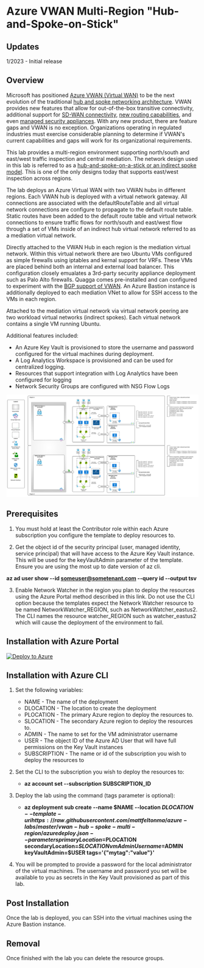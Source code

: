 # Azure VWAN Multi-Region "Hub-and-Spoke-on-Stick"

## Updates
1/2023 - Initial release

## Overview
Microsoft has positioned [Azure VWAN (Virtual WAN)](https://learn.microsoft.com/en-us/azure/virtual-wan/virtual-wan-about) to be the next evolution of the traditional [hub and spoke networking architecture](https://docs.microsoft.com/en-us/azure/architecture/reference-architectures/hybrid-networking/hub-spoke?tabs=cli). VWAN provides new features that allow for out-of-the-box transitive connectivity, additional support for [SD-WAN connectivity](https://learn.microsoft.com/en-us/azure/virtual-wan/sd-wan-connectivity-architecture), [new routing capabilities](https://learn.microsoft.com/en-us/azure/virtual-wan/about-virtual-hub-routing), and even [managed security appliances](https://learn.microsoft.com/en-us/azure/firewall-manager/secured-virtual-hub?toc=%2Fazure%2Fvirtual-wan%2Ftoc.json). With any new product, there are feature gaps and VWAN is no exception. Organizations operating in regulated industries must exercise considerable planning to determine if VWAN's current capabilities and gaps will work for its organizational requirements.

This lab provides a multi-region environment supporting north/south and east/west traffic inspection and central mediation. The network design used in this lab is referred to as a [hub-and-spoke-on-a-stick or an indirect spoke model](https://learn.microsoft.com/en-us/azure/virtual-wan/scenario-route-through-nva#architecture). This is one of the only designs today that supports east/west inspection across regions.

The lab deploys an Azure Virtual WAN with two VWAN hubs in different regions. Each VWAN hub is deployed with a virtual network gateway. All connections are associated with the defaultRouteTable and all virtual network connections are configure to propagate to the default route table. Static routes have been added to the default route table and virtual network connections to ensure traffic flows for north/south and east/west flow through a set of VMs inside of an indirect hub virtual network referred to as a mediation virtual network.

Directly attached to the VWAN Hub in each region is the mediation virtual network. Within this virtual network there are two Ubuntu VMs configured as simple firewalls using iptables and kernal support for VRFs. These VMs are placed behind both an internal and external load balancer. This configuration closely emualates a 3rd-party security appliance deployment such as Palo Alto firewalls. Quagga comes pre-installed and can configured to experiment with the [BGP support of VWAN](https://learn.microsoft.com/en-us/azure/virtual-wan/create-bgp-peering-hub-portal). An Azure Bastion instance is additionally deployed to each mediation VNet to allow for SSH access to the VMs in each region.

Attached to the mediation virtual network via virtual network peering are two workload virtual networks (indirect spokes). Each virtual network contains a single VM running Ubuntu.

Additional features included:

* An Azure Key Vault is provisioned to store the username and password configured for the virtual machines during deployment.
* A Log Analytics Workspace is provisioned and can be used for centralized logging.
* Resources that support integration with Log Analytics have been configured for logging
* Network Security Groups are configured with NSG Flow Logs

![lab image](images/lab_image.svg)

## Prerequisites
1. You must hold at least the Contributor role within each Azure subscription you configure the template to deploy resources to.

2. Get the object id of the security principal (user, managed identity, service principal) that will have access to the Azure Key Vault instance. This will be used for the keyVaultAdmin parameter of the template. Ensure you are using the most up to date version of az cli.

**az ad user show --id someuser@sometenant.com --query id --output tsv**

3. Enable Network Watcher in the region you plan to deploy the resources using the Azure Portal method described in this link. Do not use the CLI option because the templates expect the Network Watcher resource to be named NetworkWatcher_REGION, such as NetworkWatcher_eastus2. The CLI names the resource watcher_REGION such as watcher_eastus2 which will cause the deployment of the environment to fail.

## Installation with Azure Portal

[![Deploy to Azure](https://aka.ms/deploytoazurebutton)](https://portal.azure.com/#create/Microsoft.Template/uri/https%3A%2F%2Fraw.githubusercontent.com%2Fmattfeltonma%2Fazure-labs%2Fmaster%2Fvwan-hub-spoke-multi-region%2Fazuredeploy.json)

## Installation with Azure CLI
1. Set the following variables:
   * NAME - The name of the deployment
   * DLOCATION - The location to create the deployment
   * PLOCATION - The primary Azure region to deploy the resources to.
   * SLOCATION - The secondary Azure region to deploy the resources to.
   * ADMIN - The name to set for the VM administrator username
   * USER - The object ID of the Azure AD User that will have full permissions on the Key Vault instances
   * SUBSCRIPTION - The name or id of the subscription you wish to deploy the resources to

2. Set the CLI to the subscription you wish to deploy the resources to:

   * **az account set --subscription SUBSCRIPTION_ID**

4. Deploy the lab using the command (tags parameter is optional): 

   * **az deployment sub create --name $NAME --location $DLOCATION --template-uri https://raw.githubusercontent.com/mattfeltonma/azure-labs/master/vwan-hub-spoke-multi-region/azuredeploy.json --parameters primaryLocation=$PLOCATION secondaryLocation=$SLOCATION vmAdminUsername=$ADMIN keyVaultAdmin=$USER tags='{"mytag":"value"}'**

3.  You will be prompted to provide a password for the local administrator of the virtual machines. The username and password you set will be available to you as secrets in the Key Vault provisioned as part of this lab.

## Post Installation
Once the lab is deployed, you can SSH into the virtual machines using the Azure Bastion instance.

## Removal
Once finished with the lab you can delete the resource groups.


